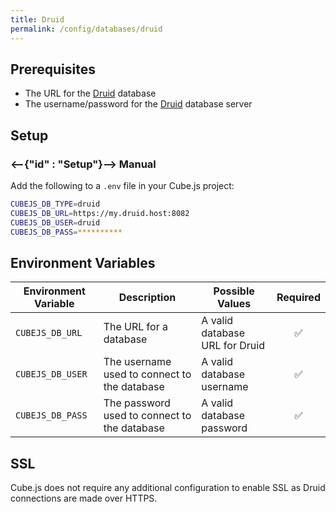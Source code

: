 ```yaml
---
title: Druid
permalink: /config/databases/druid
---
```


## Prerequisites

- The URL for the [Druid][druid] database
- The username/password for the [Druid][druid] database server

## Setup

### <--{"id" : "Setup"}-->  Manual

Add the following to a `.env` file in your Cube.js project:

```bash
CUBEJS_DB_TYPE=druid
CUBEJS_DB_URL=https://my.druid.host:8082
CUBEJS_DB_USER=druid
CUBEJS_DB_PASS=**********
```

## Environment Variables

| Environment Variable | Description                                  | Possible Values                | Required |
| -------------------- | -------------------------------------------- | ------------------------------ | :------: |
| `CUBEJS_DB_URL`      | The URL for a database                       | A valid database URL for Druid |    ✅    |
| `CUBEJS_DB_USER`     | The username used to connect to the database | A valid database username      |    ✅    |
| `CUBEJS_DB_PASS`     | The password used to connect to the database | A valid database password      |    ✅    |

## SSL

Cube.js does not require any additional configuration to enable SSL as Druid
connections are made over HTTPS.

[druid]: https://druid.apache.org/
